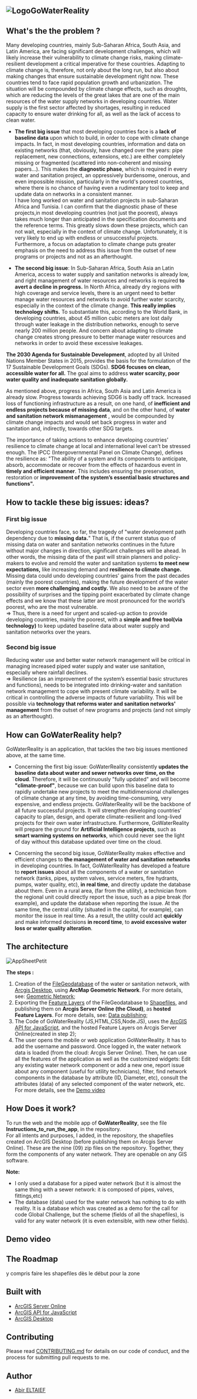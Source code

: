![LogoGoWaterReality](https://user-images.githubusercontent.com/66887439/127163915-ae6a34ad-a66e-48ba-9262-10626797bff1.png)
-----------------
## What's the the problem ?  

Many developing countries, mainly Sub-Saharan Africa, South Asia, and Latin America, are facing significant development challenges, which will likely increase their vulnerability to climate change risks, making climate-resilient development a critical imperative for these countries. Adapting to climate change is, therefore, not only about the long run, but also about making changes that ensure sustainable development right now. These countries tend to face rapid population growth and urbanization. The situation will be compounded by climate change effects, such as droughts, which are reducing the levels of the great lakes that are one of the main resources of the water supply networks in developing countries. Water supply is the first sector affected by shortages, resulting in reduced capacity to ensure water drinking for all, as well as the lack of access to clean water.

* __The first big issue__ that most developing countries face is a __lack of baseline data__ upon which to build, in order to cope with climate change impacts. In fact, in most developing countries, information and data on existing networks (that, obviously, have changed over the years: pipe replacement, new connections, extensions, etc.) are either completely missing or fragmented (scattered into non-coherent and missing papers...). This makes the __diagnostic phase__, which is required in every water and sanitation project, an oppressively burdensome, onerous, and even impossible mission, particularly in the world's poorest countries, where there is no chance of having even a rudimentary tool to keep and update data on networks in a consistent manner.  
 I have long worked on water and sanitation projects in sub-Saharan Africa and Tunisia. I can confirm that the diagnostic phase of these projects,in most developing countries (not just the poorest), always takes much longer than anticipated in the specification documents and the reference terms. This greatly slows down these projects, which can not wait, especially in the context of climate change. Unfortunately, it is very likely to end up with endless or unsuccessful projects. Furthermore, a focus on adaptation to climate change puts greater emphasis on the need to address this issue from the outset of new programs or projects and not as an afterthought.


* __The second big issue__: In Sub-Saharan Africa, South Asia an Latin America, access to water supply and sanitation networks is already low, and right management of water resources and networks is required __to avert a decline in progress.__ In North Africa, already dry regions with high coverage and service levels, there is an urgent need to better manage water resources and networks to avoid further water scarcity, especially in the context of the climate change. __This really implies technology shifts.__
To substantiate this, according to the World Bank, in developing countries, about 45 million cubic meters are lost daily through water leakage in the distribution networks, enough to serve nearly 200 million people. And concern about adapting to climate change creates strong pressure to better manage water resources and networks in order to avoid these excessive leakages.

__The 2030 Agenda for Sustainable Development__, adopted by all United Nations Member States in 2015, provides the basis for the formulation of the 17 Sustainable Development Goals (SDGs). __SDG6 focuses on clean, accessible water for all.__ The goal aims to address __water scarcity, poor water quality and inadequate sanitation globally.__   

As mentioned above, progress in Africa, South Asia and Latin America is already slow. Progress towards achieving SDG6 is badly off track. Increased loss of functioning infrastructure as a result, on one hand, of __inefficient and endless projects because of missing data__, and on the other hand, of __water and sanitation network mismanagement__ , would be compounded by climate change impacts and would set back progress in water and sanitation and, indirectly, towards other SDG targets.

The importance of taking actions to enhance developing countries’ resilience to climate change at local and international level can’t be stressed enough. The IPCC (Intergovernmental Panel on Climate Change), defines the resilience as: "The ability of a system and its components to anticipate, absorb, accommodate or recover from the effects of hazardous event in __timely and efficient manner__. This includes ensuring the preservation, restoration or __improvement of the system’s essential basic structures and functions".__


## How to tackle these big issues: ideas?
### First big issue
Developing countries face, so far, the tragedy of "water development path dependency due to __missing data.__" That is, if the current status quo of missing data on water and sanitation networks continues in the future without major changes in direction, significant challenges will be ahead. In other words, the missing data of the past will strain planners and policy-makers to evolve and remold the water and sanitation systems __to meet new expectations,__ like increasing demand and __resilience to climate change.__ Missing data could undo developing countries’ gains from the past decades (mainly the poorest countries), making the future development of the water sector even __more challenging and costly.__ We also need to be aware of the possibility of surprises and the tipping point exacerbated by climate change effects and we know that these latter are most pronounced for the world’s poorest, who are the most vulnerable.  
=> Thus, there is a need for urgent and scaled-up action to provide developing countries, mainly the poorest, with a __simple and free tool(via technology)__ to keep updated baseline data about water supply and sanitation networks over the years.  

### Second big issue  
Reducing water use and better water network management will be critical in managing increased piped water supply and water use sanitation, especially where rainfall declines.  
=> Resilience (as an improvement of the system’s essential basic structures and functions), needs to be integrated into drinking-water and sanitation network management to cope with present climate variability. It will be critical in controlling the adverse impacts of future variability. This will be possible via __technology that reforms water and sanitation networks' management__ from the outset of new programs and projects (and not simply as an afterthought).

## How can GoWaterReality help?
GoWaterReality is an application, that tackles the two big issues mentioned above, at the same time. 
* Concerning the first big issue: GoWaterReality consistently __updates the baseline data about water and sewer networks over time, on the cloud__. Therefore, it will be continuously "fully updated" and will become __"climate-proof"__, because we can build upon this baseline data to rapidly undertake new projects to meet the multidimensional challenges of climate change at any time, by avoiding time-consuming, very expensive, and endless projects. GoWaterReality will be the backbone of all future successful projects. It will strengthen developing countries’ capacity to plan, design, and operate climate-resilient and long-lived projects for their own water infrastructure. Furthermore, GoWaterReality will prepare the ground for __Artificial Intelligence projects__, such as __smart warning systems on networks__, which could never see the light of day without this database updated over time on the cloud.  

* Concerning the second big issue, GoWaterReality makes effective and efficient changes to __the management of water and sanitation networks__ in developing countries. In fact, GoWaterReality has developed a feature to __report issues__ about all the components of a water or sanitation network (tanks, pipes, system valves, service meters, fire hydrants, pumps, water quality, etc), __in real time__, and directly update the database about them. Even in a rural area, (far from the utility), a technician from the regional unit could directly report the issue, such as a pipe break (for example), and update the database when reporting the issue. At the same time, the central utility (situated in the capital, for example), can monitor the issue in real time. As a result, the utility could act __quickly__ and make informed decisions __in record time__, to __avoid excessive water loss or water quality alteration__.

## The architecture  
![AppSheetPetit](https://user-images.githubusercontent.com/66887439/127314756-0186aa4c-22b7-4f2e-a714-e8471a4578a8.jpg)

__The steps :__  
1. Creation of the [FileGeodatabase](https://desktop.arcgis.com/en/arcmap/10.3/manage-data/administer-file-gdbs/file-geodatabases.htm) of the water or sanitation network, with [Arcgis Desktop](https://www.esri.com/en-us/arcgis/products/arcgis-for-personal-use/overview), using __ArcMap Geometric Network__. For more details, see: [Geometric Network](https://desktop.arcgis.com/en/arcmap/10.3/manage-data/geometric-networks/what-are-geometric-networks-.htm);
2. Exporting the [Feature Layers](https://doc.arcgis.com/en/arcgis-online/reference/feature-layers.htm) of the FileGeodatabase to [Shapefiles](https://doc.arcgis.com/en/arcgis-online/reference/shapefiles.htm), and publishing them on __Arcgis Server Online (the Cloud)__, as __hosted Feature Layers__. For more details, see: [Data publishing](https://developers.arcgis.com/documentation/mapping-apis-and-services/data-hosting/data-publishing/#import-data);
3. The Code of GoWaterReality (JS,HTML,CSS,Node.JS), uses the [ArcGIS API for JavaScript](https://developers.arcgis.com/javascript/latest/), and the hosted Feature Layers on Arcgis Server Online(created in step 2);
4. The user opens the mobile or web application GoWaterReality. It has to add the username and password. Once logged in, the water network data is loaded (from the cloud: Arcgis Server Online). Then, he can use all the features of the application as well as the customized widgets: Edit any existing water network component or add a new one, report issue about any component (useful for utility technicians), filter, find network components in the database by attribute (ID, Diameter, etc), consult the attributes (data) of any selected component of the water network, etc. For more details, see the [Demo video ](#demo-video)

## How Does it work?
To run the web and the mobile app of __GoWaterReality__, see the file __Instructions_to_run_the_app__, in the repository.  
For all intents and purposes, I added, in the repository, the shapefiles created on ArcGIS Desktop (before publishing them on Arcgis Server Online). These are the nine (09) zip files on the repository. Together, they form the components of any water network. They are openable on any GIS software. 

__Note:__ 
* I only used a database for a piped water network (but it is almost the same thing with a sewer network: it is composed of pipes, valves, fittings,etc)
* The database (data) used for the water network has nothing to do with reality. It is a database which was created as a demo for the call for code Global Challenge,  but the scheme (fields of all the shapefiles), is valid for any water network (it is even extensible, with new other fields). 
## Demo video


## The Roadmap
y compris faire les shapefiles dès le début pour la zone

## Built with
* [ArcGIS Server Online](https://doc.arcgis.com/en/arcgis-online/reference/arcgis-server-services.htm)
* [ArcGIS API for JavaScript](https://developers.arcgis.com/javascript/latest/)
* [ArcGIS Desktop](https://www.esri.com/en-us/arcgis/products/arcgis-for-personal-use/overview)


## Contributing  
Please read [CONTRIBUTING.md](https://github.com/Call-for-Code/Project-Sample/blob/main/CONTRIBUTING.md) for details on our code of conduct, and the process for submitting pull requests to me.

## Author
* [Abir ELTAIEF](https://github.com/Abirate)

